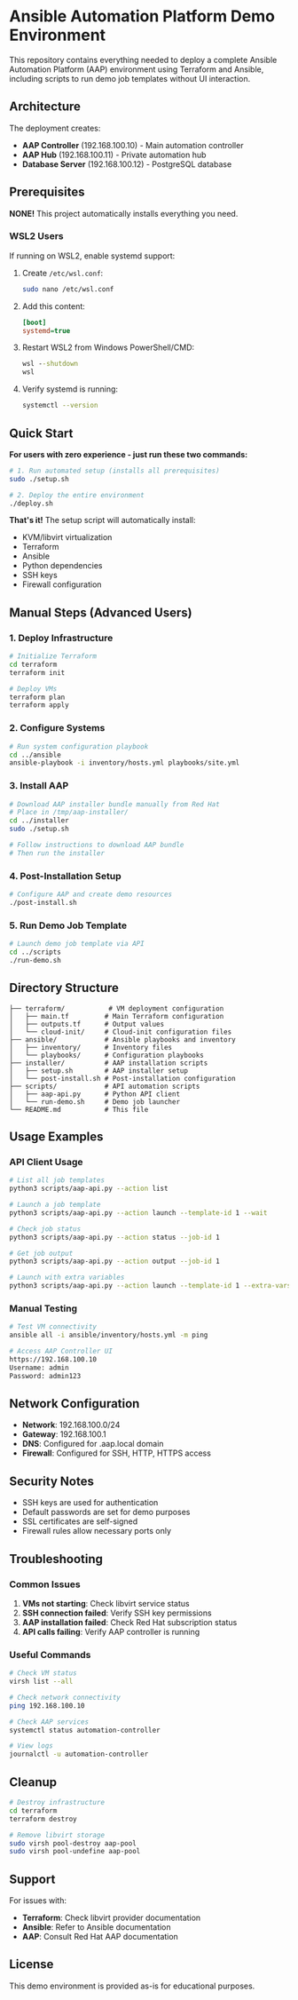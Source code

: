 # Ansible Automation Platform Demo Environment

This repository contains everything needed to deploy a complete Ansible Automation Platform (AAP) environment using Terraform and Ansible, including scripts to run demo job templates without UI interaction.

## Architecture

The deployment creates:
- **AAP Controller** (192.168.100.10) - Main automation controller
- **AAP Hub** (192.168.100.11) - Private automation hub
- **Database Server** (192.168.100.12) - PostgreSQL database

## Prerequisites

**NONE!** This project automatically installs everything you need.

### WSL2 Users

If running on WSL2, enable systemd support:

1. Create `/etc/wsl.conf`:
   ```bash
   sudo nano /etc/wsl.conf
   ```

2. Add this content:
   ```ini
   [boot]
   systemd=true
   ```

3. Restart WSL2 from Windows PowerShell/CMD:
   ```cmd
   wsl --shutdown
   wsl
   ```

4. Verify systemd is running:
   ```bash
   systemctl --version
   ```

## Quick Start

**For users with zero experience - just run these two commands:**

```bash
# 1. Run automated setup (installs all prerequisites)
sudo ./setup.sh

# 2. Deploy the entire environment
./deploy.sh
```

**That's it!** The setup script will automatically install:
- KVM/libvirt virtualization
- Terraform
- Ansible
- Python dependencies
- SSH keys
- Firewall configuration

## Manual Steps (Advanced Users)

### 1. Deploy Infrastructure

```bash
# Initialize Terraform
cd terraform
terraform init

# Deploy VMs
terraform plan
terraform apply
```

### 2. Configure Systems

```bash
# Run system configuration playbook
cd ../ansible
ansible-playbook -i inventory/hosts.yml playbooks/site.yml
```

### 3. Install AAP

```bash
# Download AAP installer bundle manually from Red Hat
# Place in /tmp/aap-installer/
cd ../installer
sudo ./setup.sh

# Follow instructions to download AAP bundle
# Then run the installer
```

### 4. Post-Installation Setup

```bash
# Configure AAP and create demo resources
./post-install.sh
```

### 5. Run Demo Job Template

```bash
# Launch demo job template via API
cd ../scripts
./run-demo.sh
```

## Directory Structure

```
├── terraform/           # VM deployment configuration
│   ├── main.tf         # Main Terraform configuration
│   ├── outputs.tf      # Output values
│   └── cloud-init/     # Cloud-init configuration files
├── ansible/            # Ansible playbooks and inventory
│   ├── inventory/      # Inventory files
│   └── playbooks/      # Configuration playbooks
├── installer/          # AAP installation scripts
│   ├── setup.sh        # AAP installer setup
│   └── post-install.sh # Post-installation configuration
├── scripts/            # API automation scripts
│   ├── aap-api.py      # Python API client
│   └── run-demo.sh     # Demo job launcher
└── README.md           # This file
```

## Usage Examples

### API Client Usage

```bash
# List all job templates
python3 scripts/aap-api.py --action list

# Launch a job template
python3 scripts/aap-api.py --action launch --template-id 1 --wait

# Check job status
python3 scripts/aap-api.py --action status --job-id 1

# Get job output
python3 scripts/aap-api.py --action output --job-id 1

# Launch with extra variables
python3 scripts/aap-api.py --action launch --template-id 1 --extra-vars '{"variable": "value"}'
```

### Manual Testing

```bash
# Test VM connectivity
ansible all -i ansible/inventory/hosts.yml -m ping

# Access AAP Controller UI
https://192.168.100.10
Username: admin
Password: admin123
```

## Network Configuration

- **Network**: 192.168.100.0/24
- **Gateway**: 192.168.100.1
- **DNS**: Configured for .aap.local domain
- **Firewall**: Configured for SSH, HTTP, HTTPS access

## Security Notes

- SSH keys are used for authentication
- Default passwords are set for demo purposes
- SSL certificates are self-signed
- Firewall rules allow necessary ports only

## Troubleshooting

### Common Issues

1. **VMs not starting**: Check libvirt service status
2. **SSH connection failed**: Verify SSH key permissions
3. **AAP installation failed**: Check Red Hat subscription status
4. **API calls failing**: Verify AAP controller is running

### Useful Commands

```bash
# Check VM status
virsh list --all

# Check network connectivity
ping 192.168.100.10

# Check AAP services
systemctl status automation-controller

# View logs
journalctl -u automation-controller
```

## Cleanup

```bash
# Destroy infrastructure
cd terraform
terraform destroy

# Remove libvirt storage
sudo virsh pool-destroy aap-pool
sudo virsh pool-undefine aap-pool
```

## Support

For issues with:
- **Terraform**: Check libvirt provider documentation
- **Ansible**: Refer to Ansible documentation
- **AAP**: Consult Red Hat AAP documentation

## License

This demo environment is provided as-is for educational purposes.